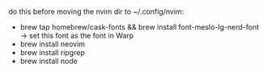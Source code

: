 do this before moving the nvim dir to ~/.config/nvim:

- brew tap homebrew/cask-fonts && brew install font-meslo-lg-nerd-font -> set this font as the font in Warp
- brew install neovim
- brew install ripgrep
- brew install node
